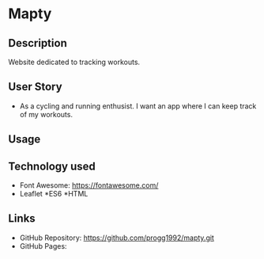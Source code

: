 # Mapty

## Description 
Website dedicated to tracking workouts.

## User Story
* As a cycling and running enthusist. I want an app where I can keep track of my workouts.

## Usage


## Technology used
* Font Awesome: https://fontawesome.com/
* Leaflet
*ES6
*HTML


## Links
* GitHub Repository: https://github.com/progg1992/mapty.git
* GitHub Pages: 
